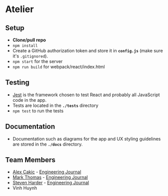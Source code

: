 # Atelier

## Setup
- **Clone/pull repo**
- ```npm install```
- Create a GitHub authorization token and store it in **`config.js`** (make sure it's `.gitignored`).
- ```npm start``` for the server
- ```npm run build``` for webpack/react/index.html

## Testing
- [Jest](https://jestjs.io/) is the framework chosen to test React and probably all JavaScript code in the app.
- Tests are located in the **`./tests`** directory
- ```npm test``` to run the tests

## Documentation
- Documentation such as diagrams for the app and UX styling guidelines are stored in the **`./docs`** directory.

## Team Members
- [Alex Cakic](https://github.com/aleksandar-cakic) - [Engineering Journal](https://gist.github.com/aleksandar-cakic/1f46fd75b3cefb7857a5bdbae9a6a53b)
- [Mark Thomas](https://github.com/MarkPThomas) - [Engineering Journal](https://gist.github.com/MarkPThomas/7ce6b7a2a48820ad1995afc5ee6ba506)
- [Steven Harder](https://github.com/stevenharderjr) - [Engineering Journal](https://gist.github.com/stevenharderjr/b2f158790eddc6b6257553fba2875694)
- Vinh Huynh
